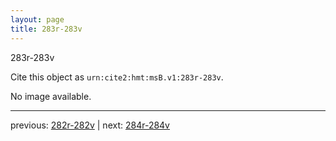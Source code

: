 ```yaml
---
layout: page
title: 283r-283v
---
```


283r-283v

Cite this object as `urn:cite2:hmt:msB.v1:283r-283v`.

No image available. 



---

previous: [282r-282v](../282r-282v/) | next: [284r-284v](../284r-284v/)